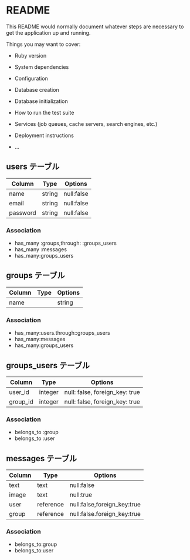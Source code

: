 # README

This README would normally document whatever steps are necessary to get the
application up and running.

Things you may want to cover:

- Ruby version

- System dependencies

- Configuration

- Database creation

- Database initialization

- How to run the test suite

- Services (job queues, cache servers, search engines, etc.)

- Deployment instructions

- ...

## users テーブル

| Column   | Type   | Options    |
| -------- | ------ | ---------- |
| name     | string | null:false |
| email    | string | null:false |
| password | string | null:false |

### Association

- has_many :groups,through: :groups_users
- has_many :messages
- has_many:groups_users

## groups テーブル

| Column | Type | Options |
| ------ | ---- | ------- |
| name   |      | string  |  | null:false |

### Association

- has_many:users.through::groups_users
- has_many:messages
- has_many:groups_users

## groups_users テーブル

| Column   | Type    | Options                        |
| -------- | ------- | ------------------------------ |
| user_id  | integer | null: false, foreign_key: true |
| group_id | integer | null: false, foreign_key: true |

### Association

- belongs_to :group
- belongs_to :user

## messages テーブル

| Column | Type      | Options                     |
| ------ | --------- | --------------------------- |
| text   | text      | null:false                  |
| image  | text      | null:true                   |
| user   | reference | null:false,foreign_key:true |
| group  | reference | null:false.foreign_key:true |

### Association

- belongs_to:group
- belongs_to:user
